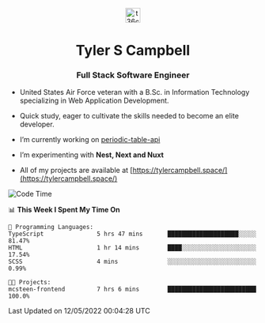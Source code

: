 <p align="center">
<a href="https://www.linkedin.com/in/t36campbell" target="blank"><img align="center" src="https://ik.imagekit.io/t36campbell/Portfolio/linkedin.png.original_m8bbGgPh6.png" alt="t36campbell" height="30" width="30" /></a>
</p>
<h1 align="center">Tyler S Campbell</h1>
<h3 align="center">Full Stack Software Engineer</h3>

* United States Air Force veteran with a B.Sc. in Information Technology specializing in Web Application Development. 

* Quick study, eager to cultivate the skills needed to become an elite developer.

* I’m currently working on [periodic-table-api](https://github.com/t36campbell/periodic-table-api)

* I’m experimenting with **Nest, Next and Nuxt**

* All of my projects are available at [https://tylercampbell.space/](https://tylercampbell.space/)

<!--START_SECTION:waka-->
![Code Time](http://img.shields.io/badge/Code%20Time-1%2C624%20hrs%2055%20mins-blue)

📊 **This Week I Spent My Time On** 

```text
💬 Programming Languages: 
TypeScript               5 hrs 47 mins       ████████████████████░░░░░   81.47% 
HTML                     1 hr 14 mins        ████░░░░░░░░░░░░░░░░░░░░░   17.54% 
SCSS                     4 mins              ░░░░░░░░░░░░░░░░░░░░░░░░░   0.99%

🐱‍💻 Projects: 
mcsteen-frontend         7 hrs 6 mins        █████████████████████████   100.0%

```


 Last Updated on 12/05/2022 00:04:28 UTC
<!--END_SECTION:waka-->
